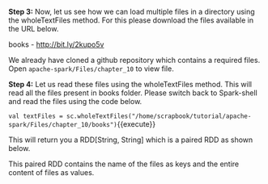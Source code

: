 
 

**Step 3:** Now, let us see how we can load multiple files in a directory using the wholeTextFiles method. For this please download the files available in the URL below.

books - http://bit.ly/2kupo5v

We already have cloned a github repository which contains a required files. Open `apache-spark/Files/chapter_10` to view file.

**Step 4:** Let us read these files using the wholeTextFiles method. This will read all the files present in books folder. Please switch back to Spark-shell and read the files using the code below.

`val textFiles = sc.wholeTextFiles("/home/scrapbook/tutorial/apache-spark/Files/chapter_10/books")`{{execute}} 

This will return you a RDD[String, String] which is a paired RDD as shown below.


This paired RDD contains the name of the files as keys and the entire content of files as values.


